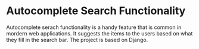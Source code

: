 # Autocomplete Search Functionality

Autocomplete serach functionality is a handy feature that is common in mordern web applications. It suggests the items to the users based on what they fill in the search bar.
The project is based on Django.

